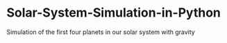 # Solar-System-Simulation-in-Python
Simulation of the first four planets in our solar system with gravity
